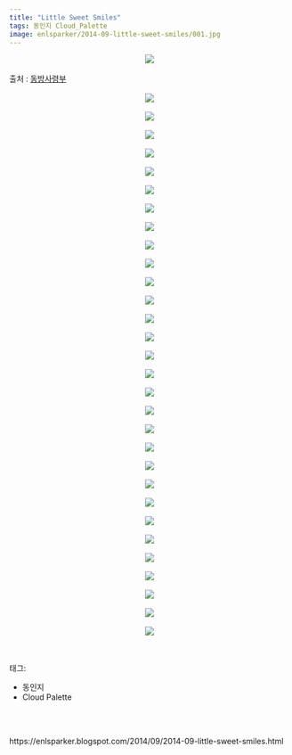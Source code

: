 ```yaml
---
title: "Little Sweet Smiles"
tags: 동인지 Cloud_Palette
image: enlsparker/2014-09-little-sweet-smiles/001.jpg
---
```

<div class="article">
<div class="post-body entry-content" id="post-body-2751819386161635181" itemprop="description articleBody">
<div class="separator" style="clear: both; text-align: center;">
<img src="{{ site.nasurl }}/enlsparker/2014-09-little-sweet-smiles/001.jpg"/></div>
<br/>
<a name="more"></a>출처 : <a href="http://cafe.naver.com/touhouheadquarters">동방사령부</a><br/>
<br/>
<div class="separator" style="clear: both; text-align: center;">
<img src="{{ site.nasurl }}/enlsparker/2014-09-little-sweet-smiles/002.jpg"/></div>
<br/>
<div class="separator" style="clear: both; text-align: center;">
<img src="{{ site.nasurl }}/enlsparker/2014-09-little-sweet-smiles/003.jpg"/></div>
<br/>
<div class="separator" style="clear: both; text-align: center;">
<img src="{{ site.nasurl }}/enlsparker/2014-09-little-sweet-smiles/004.jpg"/></div>
<br/>
<div class="separator" style="clear: both; text-align: center;">
<img src="{{ site.nasurl }}/enlsparker/2014-09-little-sweet-smiles/005.jpg"/></div>
<br/>
<div class="separator" style="clear: both; text-align: center;">
<img src="{{ site.nasurl }}/enlsparker/2014-09-little-sweet-smiles/006.jpg"/></div>
<br/>
<div class="separator" style="clear: both; text-align: center;">
<img src="{{ site.nasurl }}/enlsparker/2014-09-little-sweet-smiles/007.jpg"/></div>
<br/>
<div class="separator" style="clear: both; text-align: center;">
<img src="{{ site.nasurl }}/enlsparker/2014-09-little-sweet-smiles/008.jpg"/></div>
<br/>
<div class="separator" style="clear: both; text-align: center;">
<img src="{{ site.nasurl }}/enlsparker/2014-09-little-sweet-smiles/009.jpg"/></div>
<br/>
<div class="separator" style="clear: both; text-align: center;">
<img src="{{ site.nasurl }}/enlsparker/2014-09-little-sweet-smiles/010.jpg"/></div>
<br/>
<div class="separator" style="clear: both; text-align: center;">
<img src="{{ site.nasurl }}/enlsparker/2014-09-little-sweet-smiles/011.jpg"/></div>
<br/>
<div class="separator" style="clear: both; text-align: center;">
<img src="{{ site.nasurl }}/enlsparker/2014-09-little-sweet-smiles/012.jpg"/></div>
<br/>
<div class="separator" style="clear: both; text-align: center;">
<img src="{{ site.nasurl }}/enlsparker/2014-09-little-sweet-smiles/013.jpg"/></div>
<br/>
<div class="separator" style="clear: both; text-align: center;">
<img src="{{ site.nasurl }}/enlsparker/2014-09-little-sweet-smiles/014.jpg"/></div>
<br/>
<div class="separator" style="clear: both; text-align: center;">
<img src="{{ site.nasurl }}/enlsparker/2014-09-little-sweet-smiles/015.jpg"/></div>
<br/>
<div class="separator" style="clear: both; text-align: center;">
<img src="{{ site.nasurl }}/enlsparker/2014-09-little-sweet-smiles/016.jpg"/></div>
<br/>
<div class="separator" style="clear: both; text-align: center;">
<img src="{{ site.nasurl }}/enlsparker/2014-09-little-sweet-smiles/017.jpg"/></div>
<br/>
<div class="separator" style="clear: both; text-align: center;">
<img src="{{ site.nasurl }}/enlsparker/2014-09-little-sweet-smiles/018.jpg"/></div>
<br/>
<div class="separator" style="clear: both; text-align: center;">
<img src="{{ site.nasurl }}/enlsparker/2014-09-little-sweet-smiles/019.jpg"/></div>
<br/>
<div class="separator" style="clear: both; text-align: center;">
<img src="{{ site.nasurl }}/enlsparker/2014-09-little-sweet-smiles/020.jpg"/></div>
<br/>
<div class="separator" style="clear: both; text-align: center;">
<img src="{{ site.nasurl }}/enlsparker/2014-09-little-sweet-smiles/021.jpg"/></div>
<br/>
<div class="separator" style="clear: both; text-align: center;">
<img src="{{ site.nasurl }}/enlsparker/2014-09-little-sweet-smiles/022.jpg"/></div>
<br/>
<div class="separator" style="clear: both; text-align: center;">
<img src="{{ site.nasurl }}/enlsparker/2014-09-little-sweet-smiles/023.jpg"/></div>
<br/>
<div class="separator" style="clear: both; text-align: center;">
<img src="{{ site.nasurl }}/enlsparker/2014-09-little-sweet-smiles/024.jpg"/></div>
<br/>
<div class="separator" style="clear: both; text-align: center;">
<img src="{{ site.nasurl }}/enlsparker/2014-09-little-sweet-smiles/025.jpg"/></div>
<br/>
<div class="separator" style="clear: both; text-align: center;">
<img src="{{ site.nasurl }}/enlsparker/2014-09-little-sweet-smiles/026.jpg"/></div>
<br/>
<div class="separator" style="clear: both; text-align: center;">
<img src="{{ site.nasurl }}/enlsparker/2014-09-little-sweet-smiles/027.jpg"/></div>
<br/>
<div class="separator" style="clear: both; text-align: center;">
<img src="{{ site.nasurl }}/enlsparker/2014-09-little-sweet-smiles/028.jpg"/></div>
<br/>
<div class="separator" style="clear: both; text-align: center;">
<img src="{{ site.nasurl }}/enlsparker/2014-09-little-sweet-smiles/029.jpg"/></div>
<br/>
<div class="separator" style="clear: both; text-align: center;">
<img src="{{ site.nasurl }}/enlsparker/2014-09-little-sweet-smiles/030.jpg"/></div>
<br/>
<div class="separator" style="clear: both; text-align: center;">
<img src="{{ site.nasurl }}/enlsparker/2014-09-little-sweet-smiles/031.jpg"/></div>
<br/>
<div style="clear: both;"></div>
</div></div><br/>
<div class="tagTrail">
<p>태그: </p>
<ul>
<li>동인지</li>
<li>Cloud Palette</li>
</ul>
</div><br/>

<br/>
<p id="refer">https://enlsparker.blogspot.com/2014/09/2014-09-little-sweet-smiles.html</p>
<br/>
